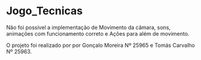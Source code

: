 # Jogo_Tecnicas

Não foi possível a implementação de Movimento da câmara, sons, animações com funcionamento correto e Ações para além de movimento.

O projeto foi realizado por por Gonçalo Moreira Nº 25965 e Tomás Carvalho Nº 25963.
